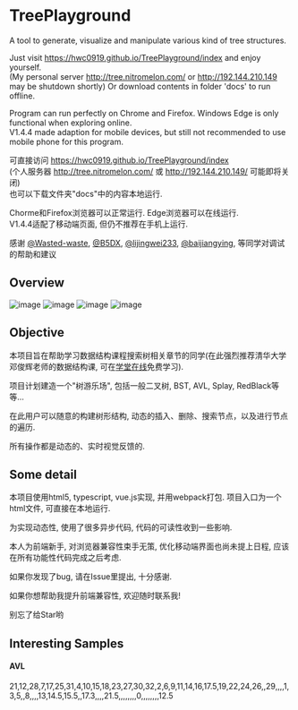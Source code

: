 # TreePlayground
A tool to generate, visualize and manipulate various kind of tree structures.

Just visit https://hwc0919.github.io/TreePlayground/index and enjoy yourself.<br/>
(My personal server http://tree.nitromelon.com/ or http://192.144.210.149 may be shutdown shortly)
Or download contents in folder 'docs' to run offline.<br/>

Program can run perfectly on Chrome and Firefox. Windows Edge is only functional when exploring online.<br/>
V1.4.4 made adaption for mobile devices, but still not recommended to use mobile phone for this program.

可直接访问 https://hwc0919.github.io/TreePlayground/index <br/>
(个人服务器 http://tree.nitromelon.com/ 或 http://192.144.210.149/ 可能即将关闭)<br/>
也可以下载文件夹"docs"中的内容本地运行.

Chorme和Firefox浏览器可以正常运行. Edge浏览器可以在线运行.<br/>
V1.4.4适配了移动端页面, 但仍不推荐在手机上运行.

感谢
[@Wasted-waste](https://github.com/Wasted-waste),
[@B5DX](https://github.com/B5DX),
[@lijingwei233](https://github.com/lijingwei233),
[@baijiangying](https://github.com/baijiangying),
等同学对调试的帮助和建议

## Overview
![image](https://raw.githubusercontent.com/wiki/hwc0919/TreePlayground/recommend1.png)
![image](https://raw.githubusercontent.com/wiki/hwc0919/TreePlayground/recommend2.png)
![image](https://raw.githubusercontent.com/wiki/hwc0919/TreePlayground/recommend3.png)
![image](https://raw.githubusercontent.com/wiki/hwc0919/TreePlayground/recommend4.png)

## Objective
本项目旨在帮助学习数据结构课程搜索树相关章节的同学(在此强烈推荐清华大学邓俊辉老师的数据结构课, 可在[学堂在线](https://next.xuetangx.com/)免费学习).

项目计划建造一个"树游乐场", 包括一般二叉树, BST, AVL, Splay, RedBlack等等...

在此用户可以随意的构建树形结构, 动态的插入、删除、搜索节点，以及进行节点的遍历.

所有操作都是动态的、实时视觉反馈的.


## Some detail
本项目使用html5, typescript, vue.js实现, 并用webpack打包. 项目入口为一个html文件, 可直接在本地运行.

为实现动态性, 使用了很多异步代码, 代码的可读性收到一些影响.

本人为前端新手, 对浏览器兼容性束手无策, 优化移动端界面也尚未提上日程, 应该在所有功能性代码完成之后考虑. 

如果你发现了bug, 请在Issue里提出, 十分感谢.

如果你想帮助我提升前端兼容性, 欢迎随时联系我!

别忘了给Star哟

## Interesting Samples

#### AVL
21,12,28,7,17,25,31,4,10,15,18,23,27,30,32,2,6,9,11,14,16,17.5,19,22,24,26,,29,,,,1,3,5,,8,,,,13,14.5,15.5,,17.3,,,,21.5,,,,,,,,0,,,,,,,,12.5
